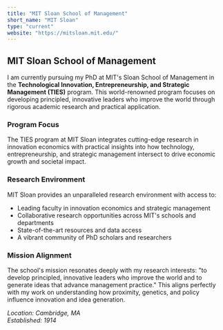 ```yaml
---
title: "MIT Sloan School of Management"
short_name: "MIT Sloan"
type: "current"
website: "https://mitsloan.mit.edu/"
---
```


## MIT Sloan School of Management

I am currently pursuing my PhD at MIT's Sloan School of Management in the **Technological Innovation, Entrepreneurship, and Strategic Management (TIES)** program. This world-renowned program focuses on developing principled, innovative leaders who improve the world through rigorous academic research and practical application.

### Program Focus
The TIES program at MIT Sloan integrates cutting-edge research in innovation economics with practical insights into how technology, entrepreneurship, and strategic management intersect to drive economic growth and societal impact.

### Research Environment
MIT Sloan provides an unparalleled research environment with access to:
- Leading faculty in innovation economics and strategic management
- Collaborative research opportunities across MIT's schools and departments
- State-of-the-art resources and data access
- A vibrant community of PhD scholars and researchers

### Mission Alignment
The school's mission resonates deeply with my research interests: "to develop principled, innovative leaders who improve the world and to generate ideas that advance management practice." This aligns perfectly with my work on understanding how proximity, genetics, and policy influence innovation and idea generation.

*Location: Cambridge, MA*  
*Established: 1914*